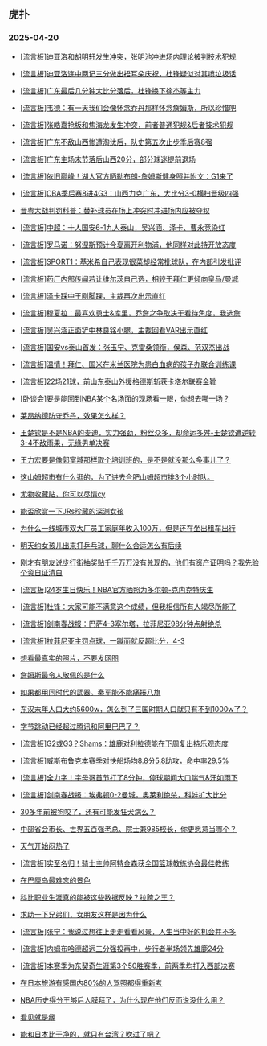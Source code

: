 ## 虎扑 
### 2025-04-20

+ [[流言板]迪亚洛和胡明轩发生冲突，张明池冲进场内理论被判技术犯规](https://bbs.hupu.com/631952926.html)

+ [[流言板]迪亚洛连中两记三分做出捂耳朵庆祝，杜锋疑似对其喷垃圾话](https://bbs.hupu.com/631951962.html)

+ [[流言板]广东最后几分钟大比分落后，杜锋换下徐杰等主力](https://bbs.hupu.com/631956176.html)

+ [[流言板]韦德：有一天我们会像怀念乔丹那样怀念詹姆斯，所以珍惜吧](https://bbs.hupu.com/631959396.html)

+ [[流言板]张皓嘉抢板和焦海龙发生冲突，前者普通犯规&amp;后者技术犯规](https://bbs.hupu.com/631952227.html)

+ [[流言板]广东不敌山西惨遭淘汰后，队史第五次止步季后赛8强](https://bbs.hupu.com/631957020.html)

+ [[流言板]广东主场末节落后山西20分，部分球迷提前退场](https://bbs.hupu.com/631955954.html)

+ [[流言板]依旧巅峰！湖人官方晒勒布朗-詹姆斯健身照并附文：G1来了](https://bbs.hupu.com/631955650.html)

+ [[流言板]CBA季后赛8进4G3：山西力克广东，大比分3-0横扫晋级四强](https://bbs.hupu.com/631956880.html)

+ [晋粤大战判罚科普：替补球员在场上冲突时冲进场内应被夺权](https://bbs.hupu.com/631959789.html)

+ [[流言板]中超：十人国安6-1九人泰山，吴兴涵、泽卡、曹永竞染红](https://bbs.hupu.com/631955665.html)

+ [[流言板]罗马诺：努涅斯预计今夏离开利物浦，他同样对此持开放态度](https://bbs.hupu.com/631946291.html)

+ [[流言板]SPORT1：基米希自己表现很菜却经常批球队，在内部引发批评](https://bbs.hupu.com/631951514.html)

+ [[流言板]药厂内部传闻若让维尔茨自己选，相较于拜仁更倾向皇马/曼城](https://bbs.hupu.com/631947996.html)

+ [[流言板]泽卡踩中王刚脚踝，主裁再次出示直红](https://bbs.hupu.com/631952782.html)

+ [[流言板]穆夏拉：最喜欢勇士&amp;库里，乔詹之争取决于看待角度，我选詹](https://bbs.hupu.com/631945745.html)

+ [[流言板]吴兴涵正面铲中林良铭小腿，主裁回看VAR出示直红](https://bbs.hupu.com/631952428.html)

+ [[流言板]国安vs泰山首发：张玉宁、克雷桑领衔，侯森、范双杰出战](https://bbs.hupu.com/631949901.html)

+ [[流言板]温情！拜仁、国米在米兰医院为患白血病的孩子办联合训练课](https://bbs.hupu.com/631940953.html)

+ [[流言板]22场21球，前山东泰山外援格德斯斩获卡塔尔联赛金靴](https://bbs.hupu.com/631948168.html)

+ [[卧谈会]要是能回到NBA某个名场面的现场看一眼，你想去哪一场？](https://bbs.hupu.com/631955393.html)

+ [莱昂纳德防守乔丹，效果怎么样？](https://bbs.hupu.com/631950570.html)

+ [王楚钦是不是NBA的麦迪，实力强劲，粉丝众多，却命运多舛-王楚钦遭逆转3-4不敌雨果，无缘男单决赛](https://bbs.hupu.com/631950987.html)

+ [王力宏要是像郭富城那样取个培训班的，是不是就没那么多事儿了？](https://bbs.hupu.com/631951030.html)

+ [这山姆超市有什么逛的，为了进去合肥山姆超市排3个小时队。](https://bbs.hupu.com/631950238.html)

+ [尤物收藏贴，你可以尽情cy](https://bbs.hupu.com/631958197.html)

+ [能否欣赏一下JRs珍藏的深渊女孩](https://bbs.hupu.com/631951825.html)

+ [为什么一线城市双大厂员工家庭年收入100万，但是还在坐出租车出行](https://bbs.hupu.com/631953435.html)

+ [明天约女孩儿出来打乒乓球，聊什么合适怎么有后续](https://bbs.hupu.com/631950684.html)

+ [刚才有朋友说步行街抽奖贴千千万万没有兑现的，他们有资产证明吗？我先验个资自证清白](https://bbs.hupu.com/631955930.html)

+ [[流言板]24岁生日快乐！NBA官方晒照为多尔顿-克内克特庆生](https://bbs.hupu.com/631952570.html)

+ [[流言板]杜锋：大家可能不满意这个成绩，但我相信所有人竭尽所能了](https://bbs.hupu.com/631958811.html)

+ [[流言板]剑南春战报：巴萨4-3塞尔塔，拉菲尼亚98分钟点射绝杀](https://bbs.hupu.com/631961711.html)

+ [[流言板]拉菲尼亚主罚点球，一蹴而就反超比分，4-3](https://bbs.hupu.com/631961600.html)

+ [想看最真实的照片，不要发网图](https://bbs.hupu.com/631957182.html)

+ [詹姆斯最令人敬佩的是什么](https://bbs.hupu.com/631953733.html)

+ [如果都用同时代的武器。秦军能不能痛揍八旗](https://bbs.hupu.com/631958173.html)

+ [东汉末年人口大约5600w，怎么到了三国时期人口就只有不到1000w了？](https://bbs.hupu.com/631952814.html)

+ [字节跳动已经超过腾讯和阿里巴巴了？](https://bbs.hupu.com/631951207.html)

+ [[流言板]G2或G3？Shams：雄鹿对利拉德能在下周复出持乐观态度](https://bbs.hupu.com/631961096.html)

+ [[流言板]威斯布鲁克本赛季对快船场均8.8分5.8助攻，命中率29.5%](https://bbs.hupu.com/631960149.html)

+ [[流言板]全力字！字母哥首节打了8分钟，停球期间大口喘气&amp;汗如雨下](https://bbs.hupu.com/631962946.html)

+ [[流言板]剑南春战报：埃弗顿0-2曼城，奥莱利绝杀，科娃扩大比分](https://bbs.hupu.com/631961147.html)

+ [30多年前被狗咬了，还有可能发狂犬病么？](https://bbs.hupu.com/631954096.html)

+ [中部省会市长、世界五百强老总、院士兼985校长，你更愿意当哪个？](https://bbs.hupu.com/631955034.html)

+ [天气开始闷热了](https://bbs.hupu.com/631960236.html)

+ [[流言板]实至名归！骑士主帅阿特金森获全国篮球教练协会最佳教练](https://bbs.hupu.com/631961846.html)

+ [在巴厘岛最难忘的景色](https://bbs.hupu.com/631961924.html)

+ [科比职业生涯真的能被这些数据反映？拉胯之王？](https://bbs.hupu.com/631958753.html)

+ [求助一下兄弟们，女朋友这样是因为什么](https://bbs.hupu.com/631961336.html)

+ [[流言板]张宁：我说过想往上走走看看风景，人生当中好的机会并不多](https://bbs.hupu.com/631959096.html)

+ [[流言板]内姆布哈德超远三分强投再中，步行者半场领先雄鹿24分](https://bbs.hupu.com/631963750.html)

+ [[流言板]本赛季为东契奇生涯第3个50胜赛季，前两季均打入西部决赛](https://bbs.hupu.com/631958983.html)

+ [在日本旅游有感国内80%的人驾照都得重新考](https://bbs.hupu.com/631962105.html)

+ [NBA历史得分王够后人膜拜了，为什么现在他们反而说没什么用？](https://bbs.hupu.com/631959321.html)

+ [看见就是缘](https://bbs.hupu.com/631962077.html)

+ [能和日本比干净的，就只有台湾？吹过了吧？](https://bbs.hupu.com/631958887.html)

